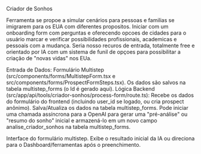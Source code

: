  Criador de Sonhos

Ferramenta se propoe a simular cenários para pessoas e familias se imigrarem para os EUA com diferentes propositos. Iniciar com um onboarding form com perguntas e oferecendo opcoes de cidades para o usuário marcar e verificar possibilidades profissionais, academicas e pessoais com a mudança. Seria nosso recuros de entrada, totalmente free e orientado por IA com um sistema de funil de opçoes para possibilitar a criação de "novas vidas" nos EUa.


Entrada de Dados: Formulário Multistep (src/components/forms/MultistepForm.tsx e src/components/forms/ProspectFormSteps.tsx). Os dados são salvos na tabela multistep_forms (o Id é gerado aqui).
Lógica Backend (src/app/api/tools/criador-sonhos/process-form/route.ts):
Recebe os dados do formulário do frontend (incluindo user_id se logado, ou cria prospect anônimo).
Salva/Atualiza os dados na tabela multistep_forms.
Pode iniciar uma chamada assíncrona para a OpenAI para gerar uma "pré-análise" ou "resumo do sonho" inicial e armazená-lo em um novo campo analise_criador_sonhos na tabela multistep_forms.

Interface do formulário multistep.
Exibe o resultado inicial da IA ou direciona para o Dashboard/ferramentas após o preenchimento.